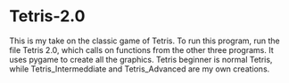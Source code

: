 # Tetris-2.0
This is my take on the classic game of Tetris.
To run this program, run the file Tetris 2.0, which calls on functions from the other three programs.
It uses pygame to create all the graphics. Tetris beginner is normal Tetris, while Tetris_Intermeddiate and Tetris_Advanced are my own creations.
